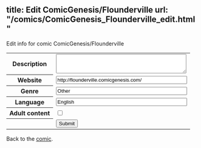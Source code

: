 title: Edit ComicGenesis/Flounderville
url: "/comics/ComicGenesis_Flounderville_edit.html"
---
Edit info for comic ComicGenesis/Flounderville

<form name="comic" action="http://gaepostmail.appspot.com/comic/" method="post">
<table class="comicinfo">
<tr>
<th>Description</th><td><textarea name="description" cols="40" rows="3"></textarea></td>
</tr>
<tr>
<th>Website</th><td><input type="text" name="url" value="http://flounderville.comicgenesis.com/" size="40"/></td>
</tr>
<tr>
<th>Genre</th><td><input type="text" name="genre" value="Other" size="40"/></td>
</tr>
<tr>
<th>Language</th><td><input type="text" name="language" value="English" size="40"/></td>
</tr>
<tr>
<th>Adult content</th><td><input type="checkbox" name="adult" value="adult" /></td>
</tr>
<tr>
<th></th><td>
<input type="hidden" name="comic" value="ComicGenesis_Flounderville" />
<input type="submit" name="submit" value="Submit" />
</td>
</tr>
</table>
</form>

Back to the [comic](ComicGenesis_Flounderville.html).

